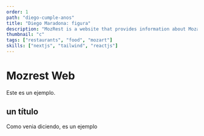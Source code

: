 ```yaml
---
order: 1
path: "diego-cumple-anos"
title: "Diego Maradona: figura"
description: "MozRest is a website that provides information about Mozart restaurants in Buenos Aires, Argentina."
thumbnail: "c"
tags: ["restaurants", "food", "mozart"]
skills: ["nextjs", "tailwind", "reactjs"]
---
```


# Mozrest Web

Este es un ejemplo.

## un título

Como venia diciendo, es un ejemplo
